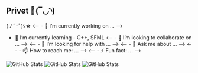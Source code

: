 ## Privet 👋(‾◡◝) 


( ﾉ ﾟｰﾟ)ｼ☆
<-- - 🔭 I’m currently working on ... -->
- 🌱 I’m currently learning - C++, SFML
<-- - 👯 I’m looking to collaborate on ... -->
<-- - 🤔 I’m looking for help with ... -->
<-- - 💬 Ask me about ... -->
<-- - 📫 How to reach me: ... -->
<-- - ⚡ Fun fact: ... -->


![GitHub Stats](https://github-readme-stats.vercel.app/api?username=palver11&theme=dark&show_icons=true&hide_border=true&count_private=true)
![GitHub Stats](https://github-readme-stats.vercel.app/api/top-langs/?username=palver11&theme=dark&show_icons=true&hide_border=true&layout=compact)
![GitHub Stats](https://github-readme-streak-stats.herokuapp.com/?user=palver11&theme=dark&hide_border=true)
